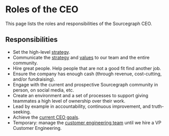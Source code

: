 # Roles of the CEO

This page lists the roles and responsibilities of the Sourcegraph CEO.

## Responsibilities

- Set the high-level [strategy](../../company/strategy.md).
- Communicate the [strategy](../../company/strategy.md) and [values](../../company/values.md) to our team and the entire community.
- Hire great people. Help people that are not a good fit find another job.
- Ensure the company has enough cash (through revenue, cost-cutting, and/or fundraising).
- Engage with the current and prospective Sourcegraph community in person, on social media, etc.
- Create an environment and a set of processes to support giving teammates a high level of ownership over their work.
- Lead by example in accountability, continuous improvement, and truth-seeking.
- Achieve the [current CEO goals](index.md#goals).
- Temporary: manage the [customer engineering team](../ce/index.md) until we hire a VP Customer Engineering.
